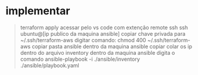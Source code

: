 # implementar

> terraform apply
> acessar pelo vs code com extenção remote ssh
> ssh ubuntu@[ip publico da maquina ansible]
> copiar chave privada para ~/.ssh/terraform-aws
> digitar comando: chmod 400  ~/.ssh/terraform-aws
> copiar pasta ansible dentro da maquina ansible
> copiar colar os ip dentro do arquivo inventory dentro da maquina ansible
> digita o comando ansible-playbook -i ./ansible/inventory ./ansible/playbook.yaml
